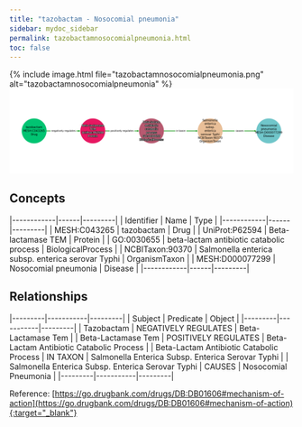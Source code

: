 ```yaml
---
title: "tazobactam - Nosocomial pneumonia"
sidebar: mydoc_sidebar
permalink: tazobactamnosocomialpneumonia.html
toc: false 
---
```


{% include image.html file="tazobactamnosocomialpneumonia.png" alt="tazobactamnosocomialpneumonia" %}![Path Visualization](/images/tazobactamnosocomialpneumonia.png)

## Concepts

|------------|------|---------|
| Identifier | Name | Type    |
|------------|------|---------|
| MESH:C043265 | tazobactam | Drug |
| UniProt:P62594 | Beta-lactamase TEM | Protein |
| GO:0030655 | beta-lactam antibiotic catabolic process | BiologicalProcess |
| NCBITaxon:90370 | Salmonella enterica subsp. enterica serovar Typhi | OrganismTaxon |
| MESH:D000077299 | Nosocomial pneumonia | Disease |
|------------|------|---------|

## Relationships

|---------|-----------|---------|
| Subject | Predicate | Object  |
|---------|-----------|---------|
| Tazobactam | NEGATIVELY REGULATES | Beta-Lactamase Tem |
| Beta-Lactamase Tem | POSITIVELY REGULATES | Beta-Lactam Antibiotic Catabolic Process |
| Beta-Lactam Antibiotic Catabolic Process | IN TAXON | Salmonella Enterica Subsp. Enterica Serovar Typhi |
| Salmonella Enterica Subsp. Enterica Serovar Typhi | CAUSES | Nosocomial Pneumonia |
|---------|-----------|---------|

Reference: [https://go.drugbank.com/drugs/DB:DB01606#mechanism-of-action](https://go.drugbank.com/drugs/DB:DB01606#mechanism-of-action){:target="_blank"}